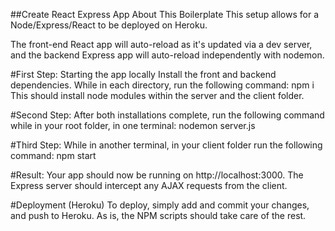 ##Create React Express App
About This Boilerplate
This setup allows for a Node/Express/React to be deployed on Heroku.

The front-end React app will auto-reload as it's updated via a dev server, and the backend Express app will auto-reload independently with nodemon.

#First Step: Starting the app locally
Install the front and backend dependencies. While in each directory, run the following command: 
npm i 
This should install node modules within the server and the client folder.

#Second Step:
After both installations complete, run the following command while in your root folder, in one terminal: nodemon server.js

#Third Step:
While in another terminal, in your client folder run the following command: npm start

#Result:
Your app should now be running on http://localhost:3000. The Express server should intercept any AJAX requests from the client.

#Deployment (Heroku)
To deploy, simply add and commit your changes, and push to Heroku. As is, the NPM scripts should take care of the rest.